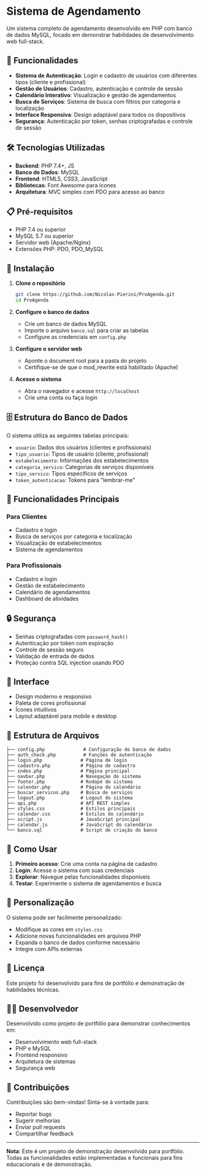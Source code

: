 # Sistema de Agendamento

Um sistema completo de agendamento desenvolvido em PHP com banco de dados MySQL, focado em demonstrar habilidades de desenvolvimento web full-stack.

## 🚀 Funcionalidades

- **Sistema de Autenticação**: Login e cadastro de usuários com diferentes tipos (cliente e profissional)
- **Gestão de Usuários**: Cadastro, autenticação e controle de sessão
- **Calendário Interativo**: Visualização e gestão de agendamentos
- **Busca de Serviços**: Sistema de busca com filtros por categoria e localização
- **Interface Responsiva**: Design adaptável para todos os dispositivos
- **Segurança**: Autenticação por token, senhas criptografadas e controle de sessão

## 🛠️ Tecnologias Utilizadas

- **Backend**: PHP 7.4+, JS
- **Banco de Dados**: MySQL
- **Frontend**: HTML5, CSS3, JavaScript
- **Bibliotecas**: Font Awesome para ícones
- **Arquitetura**: MVC simples com PDO para acesso ao banco

## 📋 Pré-requisitos

- PHP 7.4 ou superior
- MySQL 5.7 ou superior
- Servidor web (Apache/Nginx)
- Extensões PHP: PDO, PDO_MySQL

## 🔧 Instalação

1. **Clone o repositório**
   ```bash
   git clone https://github.com/Nicolas-Pierini/ProAgenda.git
   cd ProAgenda
   ```

2. **Configure o banco de dados**
   - Crie um banco de dados MySQL
   - Importe o arquivo `banco.sql` para criar as tabelas
   - Configure as credenciais em `config.php`

3. **Configure o servidor web**
   - Aponte o document root para a pasta do projeto
   - Certifique-se de que o mod_rewrite está habilitado (Apache)

4. **Acesse o sistema**
   - Abra o navegador e acesse `http://localhost`
   - Crie uma conta ou faça login

## 🗄️ Estrutura do Banco de Dados

O sistema utiliza as seguintes tabelas principais:

- `usuario`: Dados dos usuários (clientes e profissionais)
- `tipo_usuario`: Tipos de usuário (cliente, profissional)
- `estabelecimento`: Informações dos estabelecimentos
- `categoria_servico`: Categorias de serviços disponíveis
- `tipo_servico`: Tipos específicos de serviços
- `token_autenticacao`: Tokens para "lembrar-me"

## 📱 Funcionalidades Principais

### Para Clientes
- Cadastro e login
- Busca de serviços por categoria e localização
- Visualização de estabelecimentos
- Sistema de agendamentos

### Para Profissionais
- Cadastro e login
- Gestão de estabelecimento
- Calendário de agendamentos
- Dashboard de atividades

## 🔒 Segurança

- Senhas criptografadas com `password_hash()`
- Autenticação por token com expiração
- Controle de sessão seguro
- Validação de entrada de dados
- Proteção contra SQL injection usando PDO

## 🎨 Interface

- Design moderno e responsivo
- Paleta de cores profissional
- Ícones intuitivos
- Layout adaptável para mobile e desktop

## 📁 Estrutura de Arquivos

```
├── config.php              # Configuração do banco de dados
├── auth_check.php          # Funções de autenticação
├── login.php              # Página de login
├── cadastro.php           # Página de cadastro
├── index.php              # Página principal
├── navbar.php             # Navegação do sistema
├── footer.php             # Rodapé do sistema
├── calendar.php           # Página do calendário
├── buscar_servicos.php    # Busca de serviços
├── logout.php             # Logout do sistema
├── api.php                # API REST simples
├── styles.css             # Estilos principais
├── calendar.css           # Estilos do calendário
├── script.js              # JavaScript principal
├── calendar.js            # JavaScript do calendário
└── banco.sql              # Script de criação do banco
```

## 🚀 Como Usar

1. **Primeiro acesso**: Crie uma conta na página de cadastro
2. **Login**: Acesse o sistema com suas credenciais
3. **Explorar**: Navegue pelas funcionalidades disponíveis
4. **Testar**: Experimente o sistema de agendamentos e busca

## 🔧 Personalização

O sistema pode ser facilmente personalizado:

- Modifique as cores em `styles.css`
- Adicione novas funcionalidades em arquivos PHP
- Expanda o banco de dados conforme necessário
- Integre com APIs externas

## 📝 Licença

Este projeto foi desenvolvido para fins de portfólio e demonstração de habilidades técnicas.

## 👨‍💻 Desenvolvedor

Desenvolvido como projeto de portfólio para demonstrar conhecimentos em:
- Desenvolvimento web full-stack
- PHP e MySQL
- Frontend responsivo
- Arquitetura de sistemas
- Segurança web

## 🤝 Contribuições

Contribuições são bem-vindas! Sinta-se à vontade para:
- Reportar bugs
- Sugerir melhorias
- Enviar pull requests
- Compartilhar feedback

---

**Nota**: Este é um projeto de demonstração desenvolvido para portfólio. Todas as funcionalidades estão implementadas e funcionais para fins educacionais e de demonstração.
